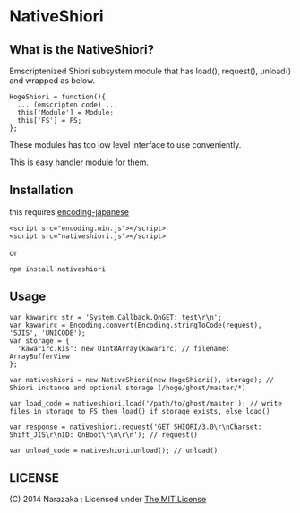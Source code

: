 NativeShiori
================================

What is the NativeShiori?
--------------------------------

Emscriptenized Shiori subsystem module that has load(), request(), unload() and wrapped as below.

    HogeShiori = function(){
      ... (emscripten code) ...
      this['Module'] = Module;
      this['FS'] = FS;
    };

These modules has too low level interface to use conveniently.

This is easy handler module for them.

Installation
--------------------------------

this requires [encoding-japanese](https://www.npmjs.org/package/encoding-japanese)

    <script src="encoding.min.js"></script>
    <script src="nativeshiori.js"></script>

or

    npm install nativeshiori

Usage
--------------------------------

    var kawarirc_str = 'System.Callback.OnGET: test\r\n';
    var kawarirc = Encoding.convert(Encoding.stringToCode(request), 'SJIS', 'UNICODE');
    var storage = {
      'kawarirc.kis': new Uint8Array(kawarirc) // filename: ArrayBufferView
    };
    
    var nativeshiori = new NativeShiori(new HogeShiori(), storage); // Shiori instance and optional storage (/hoge/ghost/master/*)
    
    var load_code = nativeshiori.load('/path/to/ghost/master'); // write files in storage to FS then load() if storage exists, else load()
    
    var response = nativeshiori.request('GET SHIORI/3.0\r\nCharset: Shift_JIS\r\nID: OnBoot\r\n\r\n'); // request()
    
    var unload_code = nativeshiori.unload(); // unload()

LICENSE
--------------------------------

(C) 2014 Narazaka : Licensed under [The MIT License](http://narazaka.net/license/MIT?2014)
